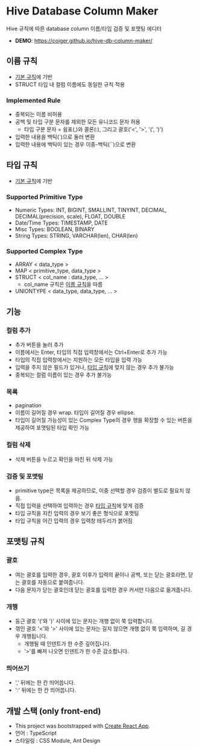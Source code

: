 # Hive Database Column Maker
Hive 규칙에 따른 database column 이름/타입 검증 및 포맷팅 에디터  
- **DEMO**: https://coiger.github.io/hive-db-column-maker/

## 이름 규칙
- [기본 규칙](https://cwiki.apache.org/confluence/display/hive/languagemanual+ddl#LanguageManualDDL-RulesforColumnNames:~:text=result%20in%20error.-,Alter,-Column)에 기반
- STRUCT 타입 내 컬럼 이름에도 동일한 규칙 적용

### Implemented Rule
- 중복되는 이름 비허용
- 공백 및 타입 구분 문자를 제외한 모든 유니코드 문자 허용
    - 타입 구분 문자 = 쉼표(,)와 콜론(:), 그리고 괄호('<', '>', '(', ')')
- 입력한 내용을 백틱(`)으로 둘러 변환
- 입력한 내용에 백틱이 있는 경우 이중-백틱(``)으로 변환

## 타입 규칙
- [기본 규칙](https://cwiki.apache.org/confluence/display/hive/languagemanual+ddl#LanguageManualDDL-CreateTable)에 기반

### Supported Primitive Type
- Numeric Types: INT, BIGINT, SMALLINT, TINYINT, DECIMAL, DECIMAL(precision, scale), FLOAT, DOUBLE
- Date/Time Types: TIMESTAMP, DATE
- Misc Types: BOOLEAN, BINARY
- String Types: STRING, VARCHAR(len), CHAR(len)

### Supported Complex Type
- ARRAY < data_type >
- MAP < primitive_type, data_type >
- STRUCT < col_name : data_type, ... >
    - col_name 규칙은 [이름 규칙](#이름-규칙)을 따름
- UNIONTYPE < data_type, data_type, ... >

## 기능
### 컬럼 추가
- 추가 버튼을 눌러 추가
- 이름에서는 Enter, 타입의 직접 입력창에서는 Ctrl+Enter로 추가 가능
- 타입의 직접 입력창에서는 지원하는 모든 타입을 입력 가능
- 입력을 주지 않은 필드가 있거나, [타입 규칙](#%ED%83%80%EC%9E%85-%EA%B7%9C%EC%B9%99)에 맞지 않는 경우 추가 불가능
- 중복되는 컬럼 이름이 있는 경우 추가 불가능

### 목록
- pagination
- 이름이 길어질 경우 wrap. 타입이 길어질 경우 ellipse.
- 타입이 길어질 가능성이 있는 Complex Type의 경우 행을 확장할 수 있는 버튼을 제공하여 포맷팅된 타입 확인 가능

### 컬럼 삭제
- 삭제 버튼을 누르고 확인을 마친 뒤 삭제 가능

### 검증 및 포맷팅
- primitive type은 목록을 제공하므로, 이중 선택할 경우 검증이 별도로 필요치 않음.
- 직접 입력을 선택하여 입력하는 경우 [타입 규칙](#%ED%83%80%EC%9E%85-%EA%B7%9C%EC%B9%99)에 맞게 검증
- 타입 규칙을 지킨 입력의 경우 보기 좋은 형식으로 포맷팅
- 타입 규칙을 어긴 입력의 경우 입력창 테두리가 붉어짐

## 포맷팅 규칙
### 괄호
- 여는 괄호를 입력한 경우, 괄호 이후가 입력의 끝이나 공백, 또는 닫는 괄호라면, 닫는 괄호를 자동으로 붙여줍니다.
- 다음 문자가 닫는 괄호인데 닫는 괄호를 입력한 경우 커서만 다음으로 옮겨줍니다.

### 개행
- 둥근 괄호 '('와 ')' 사이에 있는 문자는 개행 없이 쭉 입력합니다.
- 꺾인 괄호 '<'와 '>' 사이에 있는 문자는 길지 않으면 개행 없이 쭉 입력하며, 길 경우 개행됩니다.
    - 개행될 때 인덴트가 한 수준 깊어집니다.
    - '>'를 빠져 나오면 인덴트가 한 수준 감소합니다.

### 띄어쓰기
- ',' 뒤에는 한 칸 띄어씁니다.
- ':' 뒤에는 한 칸 띄어씁니다.

## 개발 스택 (only front-end)
- This project was bootstrapped with [Create React App](https://github.com/facebook/create-react-app).
- 언어 : TypeScript
- 스타일링 : CSS Module, Ant Design
